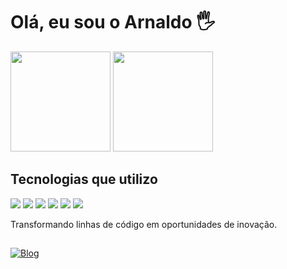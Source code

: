 <h1>Olá, eu sou o Arnaldo 🖐️</h1>



<div style = "display: inline-block">
  <Img height="160em" src="https://github-readme-stats.vercel.app/api?username=ArnaldoLima12&show_icons=true&theme=dracula&include_all_commits=true&count_private=true">
   <Img height="160em" src="https://github-readme-stats.vercel.app/api/top-langs/?username=ArnaldoLima12&layout=compact&langs_count=16&theme=dracula">
</div>





<h2>Tecnologias que utilizo</h2>

<div style="display: inline-block">
  <Img src="https://img.shields.io/badge/PHP-777BB4?style=for-the-badge&logo=php&logoColor=white">
  <Img src="https://img.shields.io/badge/JavaScript-F7DF1E?style=for-the-badge&logo=javascript&logoColor=black">
  <Img src="https://img.shields.io/badge/MySQL-005C84?style=for-the-badge&logo=mysql&logoColor=white">
  <Img src="https://img.shields.io/badge/Bootstrap-563D7C?style=for-the-badge&logo=bootstrap&logoColor=white">
  <Img src="https://img.shields.io/badge/HTML5-E34F26?style=for-the-badge&logo=html5&logoColor=white">
  <Img src="https://img.shields.io/badge/CSS3-1572B6?style=for-the-badge&logo=css3&logoColor=white">
</div>
<br>

<P>Transformando linhas de código em oportunidades de inovação.</p>

##
[![Blog](https://img.shields.io/badge/LinkedIn-0077B5?style=for-the-badge&logo=linkedin&logoColor=white)](Https://www.linkedin.com/in/arnaldo-lima-23b325241)

##
